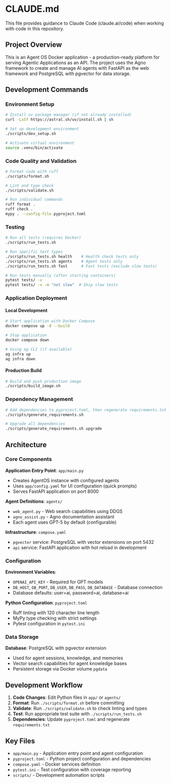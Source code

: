 # CLAUDE.md

This file provides guidance to Claude Code (claude.ai/code) when working with code in this repository.

## Project Overview

This is an Agent OS Docker application - a production-ready platform for serving Agentic Applications as an API. The project uses the Agno framework to create and manage AI agents with FastAPI as the web framework and PostgreSQL with pgvector for data storage.

## Development Commands

### Environment Setup
```bash
# Install uv package manager (if not already installed)
curl -LsSf https://astral.sh/uv/install.sh | sh

# Set up development environment
./scripts/dev_setup.sh

# Activate virtual environment
source .venv/bin/activate
```

### Code Quality and Validation
```bash
# Format code with ruff
./scripts/format.sh

# Lint and type check
./scripts/validate.sh

# Run individual commands
ruff format .
ruff check .
mypy . --config-file pyproject.toml
```

### Testing
```bash
# Run all tests (requires Docker)
./scripts/run_tests.sh

# Run specific test types
./scripts/run_tests.sh health    # Health check tests only
./scripts/run_tests.sh agents    # Agent tests only
./scripts/run_tests.sh fast      # Fast tests (exclude slow tests)

# Run tests manually (after starting containers)
pytest tests/ -v
pytest tests/ -v -m "not slow"  # Skip slow tests
```

### Application Deployment

#### Local Development
```bash
# Start application with Docker Compose
docker compose up -d --build

# Stop application
docker compose down

# Using ag CLI (if available)
ag infra up
ag infra down
```

#### Production Build
```bash
# Build and push production image
./scripts/build_image.sh
```

### Dependency Management
```bash
# Add dependencies to pyproject.toml, then regenerate requirements.txt
./scripts/generate_requirements.sh

# Upgrade all dependencies
./scripts/generate_requirements.sh upgrade
```

## Architecture

### Core Components

**Application Entry Point**: `app/main.py`
- Creates AgentOS instance with configured agents
- Uses `app/config.yaml` for UI configuration (quick prompts)
- Serves FastAPI application on port 8000

**Agent Definitions**: `agents/`
- `web_agent.py` - Web search capabilities using DDGS
- `agno_assist.py` - Agno documentation assistant
- Each agent uses GPT-5 by default (configurable)

**Infrastructure**: `compose.yaml`
- `pgvector` service: PostgreSQL with vector extensions on port 5432
- `api` service: FastAPI application with hot reload in development

### Configuration

**Environment Variables**:
- `OPENAI_API_KEY` - Required for GPT models
- `DB_HOST`, `DB_PORT`, `DB_USER`, `DB_PASS`, `DB_DATABASE` - Database connection
- Database defaults: user=ai, password=ai, database=ai

**Python Configuration**: `pyproject.toml`
- Ruff linting with 120 character line length
- MyPy type checking with strict settings
- Pytest configuration in `pytest.ini`

### Data Storage

**Database**: PostgreSQL with pgvector extension
- Used for agent sessions, knowledge, and memories
- Vector search capabilities for agent knowledge bases
- Persistent storage via Docker volume `pgdata`

## Development Workflow

1. **Code Changes**: Edit Python files in `app/` or `agents/`
2. **Format**: Run `./scripts/format.sh` before committing
3. **Validate**: Run `./scripts/validate.sh` to check linting and types
4. **Test**: Run appropriate test suite with `./scripts/run_tests.sh`
5. **Dependencies**: Update `pyproject.toml` and regenerate `requirements.txt`

## Key Files

- `app/main.py` - Application entry point and agent configuration
- `pyproject.toml` - Python project configuration and dependencies
- `compose.yaml` - Docker services definition
- `pytest.ini` - Test configuration with coverage reporting
- `scripts/` - Development automation scripts